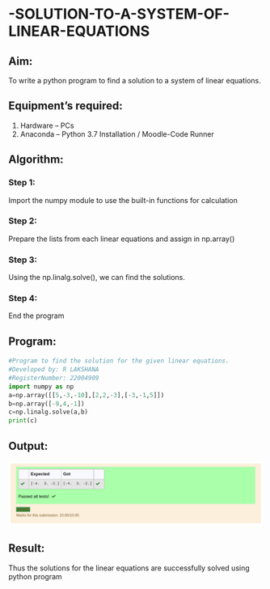 # -SOLUTION-TO-A-SYSTEM-OF-LINEAR-EQUATIONS
## Aim:
To write a python program to find a solution to a system of linear equations.
## Equipment’s required:
1. 	Hardware – PCs
2. 	Anaconda – Python 3.7 Installation / Moodle-Code Runner
## Algorithm:
### Step 1: 
Import the numpy module to use the built-in functions for calculation
### Step 2: 
Prepare the lists from each linear equations and assign in np.array()
### Step 3: 
Using the np.linalg.solve(), we can find the solutions.
### Step 4: 
End the program
## Program:
```python
#Program to find the solution for the given linear equations.
#Developed by: R LAKSHANA
#RegisterNumber: 22004909
import numpy as np
a=np.array([[5,-3,-10],[2,2,-3],[-3,-1,5]])
b=np.array([-9,4,-1])
c=np.linalg.solve(a,b)
print(c)
```
## Output:
![output](/Output.png)
## Result: 
Thus the solutions for the linear equations are successfully solved using python program


